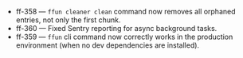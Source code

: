 
- ff-358 — `ffun cleaner clean` command now removes all orphaned entries, not only the first chunk.
- ff-360 — Fixed Sentry reporting for async background tasks.
- ff-359 — `ffun` cli command now correctly works in the production environment (when no dev dependencies are installed).
